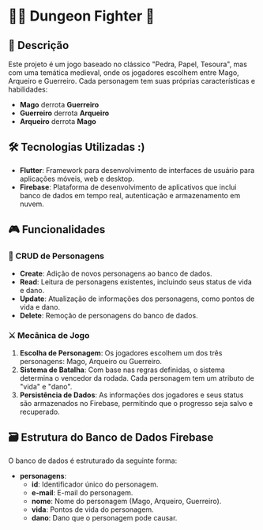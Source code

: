 # 🧙‍♂️ Dungeon Fighter 🏹

## 📜 Descrição

Este projeto é um jogo baseado no clássico "Pedra, Papel, Tesoura", mas com uma temática medieval, onde os jogadores escolhem entre Mago, Arqueiro e Guerreiro. Cada personagem tem suas próprias características e habilidades:

- **Mago** derrota **Guerreiro**
- **Guerreiro** derrota **Arqueiro**
- **Arqueiro** derrota **Mago**

## 🛠️ Tecnologias Utilizadas :)

- **Flutter**: Framework para desenvolvimento de interfaces de usuário para aplicações móveis, web e desktop.
- **Firebase**: Plataforma de desenvolvimento de aplicativos que inclui banco de dados em tempo real, autenticação e armazenamento em nuvem.

## 🎮 Funcionalidades

### 📝 CRUD de Personagens

- **Create**: Adição de novos personagens ao banco de dados.
- **Read**: Leitura de personagens existentes, incluindo seus status de vida e dano.
- **Update**: Atualização de informações dos personagens, como pontos de vida e dano.
- **Delete**: Remoção de personagens do banco de dados.

### ⚔️ Mecânica de Jogo

1. **Escolha de Personagem**: Os jogadores escolhem um dos três personagens: Mago, Arqueiro ou Guerreiro.
2. **Sistema de Batalha**: Com base nas regras definidas, o sistema determina o vencedor da rodada. Cada personagem tem um atributo de "vida" e "dano".
3. **Persistência de Dados**: As informações dos jogadores e seus status são armazenados no Firebase, permitindo que o progresso seja salvo e recuperado.

## 🗃️ Estrutura do Banco de Dados Firebase

O banco de dados é estruturado da seguinte forma:

- **personagens**: 
  - **id**: Identificador único do personagem.
  - **e-mail**: E-mail do personagem. 
  - **nome**: Nome do personagem (Mago, Arqueiro, Guerreiro).
  - **vida**: Pontos de vida do personagem.
  - **dano**: Dano que o personagem pode causar.
